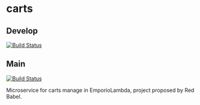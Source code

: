 # carts

## Develop

[![Build Status](https://travis-ci.com/SWException/carts.svg?branch=develop)](https://travis-ci.com/SWException/carts)

## Main
[![Build Status](https://travis-ci.com/SWException/carts.svg?branch=main)](https://travis-ci.com/SWException/carts)

Microservice for carts manage in EmporioLambda, project proposed by Red Babel.
